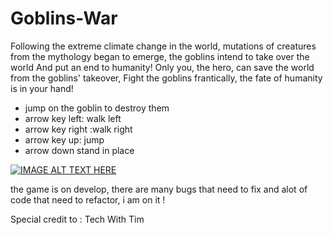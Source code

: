 # Goblins-War

Following the extreme climate change in the world, 
mutations of creatures from the mythology began to emerge,
the goblins intend to take over the world And put an end to humanity!
Only you, the hero, can save the world from the goblins' takeover,
Fight the goblins frantically, the fate of humanity is in your hand!

* jump on the goblin to destroy them
* arrow key left: walk left 
* arrow key right :walk right
* arrow key up: jump
* arrow down stand in place 

[![IMAGE ALT TEXT HERE](https://img.youtube.com/vi/IcgoscmLW4A/mq1.jpg)](https://youtu.be/IcgoscmLW4A)

the game is on develop, there are many bugs that need to fix and alot of code that need to refactor, i am on it !

Special credit to : Tech With Tim 



